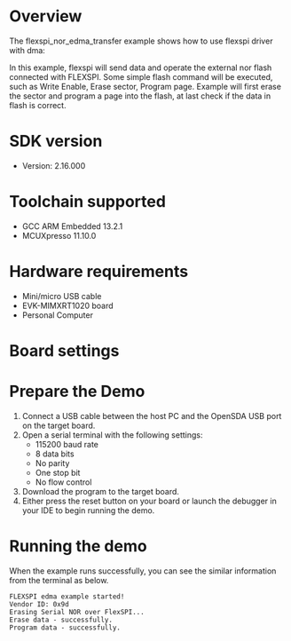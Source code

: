 Overview
========
The flexspi_nor_edma_transfer example shows how to use flexspi driver with dma:

In this example, flexspi will send data and operate the external nor flash connected with FLEXSPI. Some simple flash command will
be executed, such as Write Enable, Erase sector, Program page.
Example will first erase the sector and program a page into the flash, at last check if the data in flash is correct.

SDK version
===========
- Version: 2.16.000

Toolchain supported
===================
- GCC ARM Embedded  13.2.1
- MCUXpresso  11.10.0

Hardware requirements
=====================
- Mini/micro USB cable
- EVK-MIMXRT1020 board
- Personal Computer

Board settings
==============

Prepare the Demo
================
1.  Connect a USB cable between the host PC and the OpenSDA USB port on the target board.
2.  Open a serial terminal with the following settings:
    - 115200 baud rate
    - 8 data bits
    - No parity
    - One stop bit
    - No flow control
3.  Download the program to the target board.
4.  Either press the reset button on your board or launch the debugger in your IDE to begin running the demo.

Running the demo
================
When the example runs successfully, you can see the similar information from the terminal as below.
~~~~~~~~~~~~~~~~~~~~~~~~~~~~
FLEXSPI edma example started!
Vendor ID: 0x9d
Erasing Serial NOR over FlexSPI...
Erase data - successfully. 
Program data - successfully. 

~~~~~~~~~~~~~~~~~~~~~~~~~~~~
